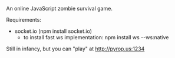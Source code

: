 An online JavaScript zombie survival game.

Requirements:
  - socket.io (npm install socket.io)
    - to install fast ws implementation:
      npm install ws --ws:native

Still in infancy, but you can "play" at http://pyrop.us:1234
